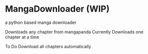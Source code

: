 # MangaDownloader (WIP)
a python based manga downloader

Downloads any chapter from mangapanda
Currently Downloads one chapter at a time

To Do
Download all chapters automatically
